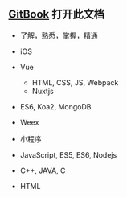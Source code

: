 ## [GitBook](https://www.gitbook.com/) 打开此文档

- 了解，熟悉，掌握，精通

- iOS

- Vue
	- HTML, CSS, JS, Webpack
	- Nuxtjs

- ES6, Koa2, MongoDB

- Weex
- 小程序

- JavaScript, ES5, ES6, Nodejs

- C++, JAVA, C


- HTML






